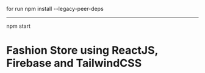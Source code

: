 for run
npm install --legacy-peer-deps

------
npm start

#  **Fashion Store using ReactJS, Firebase and TailwindCSS**

